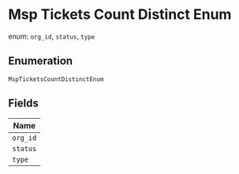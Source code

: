 
# Msp Tickets Count Distinct Enum

enum: `org_id`, `status`, `type`

## Enumeration

`MspTicketsCountDistinctEnum`

## Fields

| Name |
|  --- |
| `org_id` |
| `status` |
| `type` |


